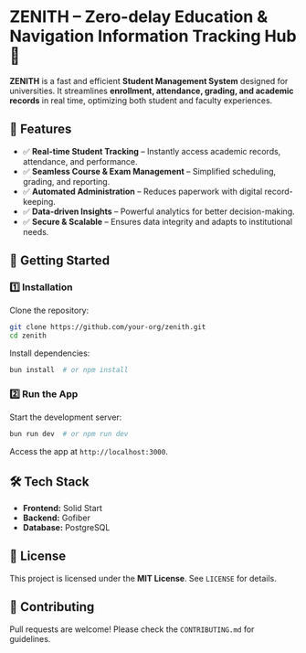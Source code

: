 # ZENITH – Zero-delay Education & Navigation Information Tracking Hub 🚀  

**ZENITH** is a fast and efficient **Student Management System** designed for universities. It streamlines **enrollment, attendance, grading, and academic records** in real time, optimizing both student and faculty experiences.  

## 📌 Features  
- ✅ **Real-time Student Tracking** – Instantly access academic records, attendance, and performance.  
- ✅ **Seamless Course & Exam Management** – Simplified scheduling, grading, and reporting.  
- ✅ **Automated Administration** – Reduces paperwork with digital record-keeping.  
- ✅ **Data-driven Insights** – Powerful analytics for better decision-making.  
- ✅ **Secure & Scalable** – Ensures data integrity and adapts to institutional needs.  

## 🚀 Getting Started  

### 1️⃣ Installation  
Clone the repository:  
```sh  
git clone https://github.com/your-org/zenith.git  
cd zenith  
```  
Install dependencies:  
```sh  
bun install  # or npm install  
```  

### 2️⃣ Run the App  
Start the development server:  
```sh  
bun run dev  # or npm run dev  
```  
Access the app at `http://localhost:3000`.  

## 🛠 Tech Stack  
- **Frontend:** Solid Start
- **Backend:** Gofiber 
- **Database:** PostgreSQL  

## 📜 License  
This project is licensed under the **MIT License**. See `LICENSE` for details.  

## 🤝 Contributing  
Pull requests are welcome! Please check the `CONTRIBUTING.md` for guidelines.  
